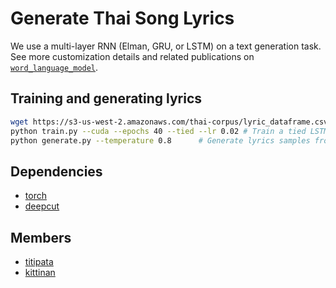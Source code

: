 # Generate Thai Song Lyrics

We use a multi-layer RNN (Elman, GRU, or LSTM) on a text generation task.
See more customization details and related publications 
on [`word_language_model`](https://github.com/pytorch/examples/tree/master/word_language_model). 


## Training and generating lyrics

```bash
wget https://s3-us-west-2.amazonaws.com/thai-corpus/lyric_dataframe.csv data/. # download scraped Thai songs' lyrics to data folder
python train.py --cuda --epochs 40 --tied --lr 0.02 # Train a tied LSTM on Thai lyrics with CUDA for 40 epochs, learning rate = 0.2
python generate.py --temperature 0.8      # Generate lyrics samples from the trained LSTM model.
```

## Dependencies

- [torch](https://pytorch.org/)
- [deepcut](https://github.com/rkcosmos/deepcut)


## Members

- [titipata](https://github.com/titipata)
- [kittinan](https://github.com/kittinan)